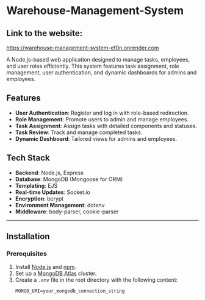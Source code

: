 # Warehouse-Management-System
## Link to the website:
   https://warehouse-management-system-ef0n.onrender.com

A Node.js-based web application designed to manage tasks, employees, and user roles efficiently. This system features task assignment, role management, user authentication, and dynamic dashboards for admins and employees.

## Features
- **User Authentication**: Register and log in with role-based redirection.
- **Role Management**: Promote users to admin and manage employees.
- **Task Assignment**: Assign tasks with detailed components and statuses.
- **Task Review**: Track and manage completed tasks.
- **Dynamic Dashboard**: Tailored views for admins and employees.

## Tech Stack
- **Backend**: Node.js, Express
- **Database**: MongoDB (Mongoose for ORM)
- **Templating**: EJS
- **Real-time Updates**: Socket.io
- **Encryption**: bcrypt
- **Environment Management**: dotenv
- **Middleware**: body-parser, cookie-parser

---

## Installation

### Prerequisites
1. Install [Node.js](https://nodejs.org/) and [npm](https://www.npmjs.com/).
2. Set up a [MongoDB Atlas](https://www.mongodb.com/) cluster.
3. Create a `.env` file in the root directory with the following content:
   ```env
   MONGO_URI=your_mongodb_connection_string
